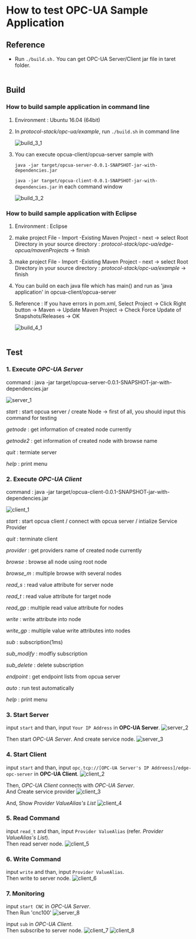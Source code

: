 # How to test OPC-UA Sample Application

## Reference

- Run `./build.sh.`
  You can get OPC-UA Server/Client jar file in taret folder.
<br></br>
## Build
### How to build sample application in command line

1. Environment : Ubuntu 16.04 (64bit)

2. In *protocol-stack/opc-ua/example*, run `./build.sh` in command line

   ![build_3_1](./images/build_3_1.png)

3. You can execute opcua-client/opcua-server sample with
   
   `java -jar target/opcua-server-0.0.1-SNAPSHOT-jar-with-dependencies.jar`
   
   `java -jar target/opcua-client-0.0.1-SNAPSHOT-jar-with-dependencies.jar` in each command window

   ![build_3_2](./images/build_3_2.png)

### How to build sample application with Eclipse

1. Environment : Eclipse

2. make project
   File - Import -Existing Maven Project - next
     -> select Root Directory in your source directory : *protocol-stack/opc-ua/edge-opcua/mavenProjects*
     -> finish

3. make project
   File - Import -Existing Maven Project - next
     -> select Root Directory in your source directory : *protocol-stack/opc-ua/example*
     -> finish

4. You can build on each java file which has main() and run as 'java application' in opcua-client/opcua-server

5. Reference : If you have errors in pom.xml, Select Project -> Click Right button 
                  -> Maven -> Update Maven Project -> Check Force Update of Snapshots/Releases -> OK

   ![build_4_1](./images/build_4_1.png)
<br></br>
## Test

### 1. Execute *OPC-UA Server* <br>
   command : java -jar target/opcua-server-0.0.1-SNAPSHOT-jar-with-dependencies.jar 
   
   ![server_1](./images/server_1.PNG)

   *start* : start opcua server / create Node  -> first of all, you should input this command for testing

   *getnode* : get information of created node currently

   *getnode2* : get information of created node with browse name

   *quit* : termiate server

   *help* : print menu
<br>
### 2. Execute *OPC-UA Client* <br>
   command : java -jar target/opcua-client-0.0.1-SNAPSHOT-jar-with-dependencies.jar

   ![client_1](./images/client_1.PNG)

   *start* : start opcua client / connect with opcua server / intialize Service Provider

   *quit* : terminate client

   *provider* : get  providers name of created node currently

   *browse* : browse all node using root node

   *browse_m* : multiple browse with several nodes

   *read_s* : read value attribute for server node

   *read_t* : read value attribute for target node

   *read_gp* : multiple read value attribute for nodes

   *write* : write attribute into node

   *write_gp* : multiple value write attributes into nodes

   *sub* : subscription(1ms)

   *sub_modify* : modfiy subscription

   *sub_delete* : delete subscription

   *endpoint* : get endpoint lists from opcua server

   *auto* : run test automatically

   *help* : print menu
<br>
### 3. Start Server <br>
   input `start` and than, input `Your IP Address` in **OPC-UA Server**.
   ![server_2](./images/server_2.PNG)
   
   Then start *OPC-UA Server*. And create service node.
   ![server_3](./images/server_3.PNG)
<br>
### 4. Start Client <br>
   input `start` and than, input `opc.tcp://[OPC-UA Server's IP Addreess]/edge-opc-server` in **OPC-UA Client**.
   ![client_2](./images/client_2.PNG)
   
   Then, *OPC-UA Client* connects with *OPC-UA Server*. <br>
   And Create service provider
   ![client_3](./images/client_3.PNG)
   
   And, Show *Provider ValueAlias's List*
   ![client_4](./images/client_4.PNG)
<br>
### 5. Read Command<br>
   input `read_t` and than, input `Provider ValueAlias` (refer. *Provider ValueAlias's List*).<br>
   Then read server node. 
   ![client_5](./images/client_5.PNG)
<br>     
### 6. Write Command<br>
   input `write` and than, input `Provider ValueAlias`.<br>
   Then write to server node. 
   ![client_6](./images/client_6.PNG)
<br>     
### 7. Monitoring <br>
   input `start CNC` in *OPC-UA Server*.<br>
   Then Run 'cnc100'
   ![server_8](./images/server_8.PNG)
   
   input `sub` in *OPC-UA Client*.<br>
   Then subscribe to server node.
   ![client_7](./images/client_7.PNG)
   ![client_8](./images/client_8.PNG)



